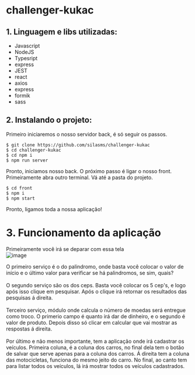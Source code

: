 # challenger-kukac

## 1. Linguagem e libs utilizadas:

* Javascript
* NodeJS
* Typesript
* express
* JEST
* react
* axios
* express
* formik
* sass

## 2. Instalando o projeto:

Primeiro iniciaremos o nosso servidor back, é só seguir os passos.

```
$ git clone https://github.com/silasms/challenger-kukac
$ cd challenger-kukac
$ cd npm i
$ npm run server
```

Pronto, iniciamos nosso back. O próximo passo é ligar o nosso front. Primeiramente abra outro terminal. Vá até a pasta do projeto.

```
$ cd front
$ npm i
$ npm start
```

Pronto, ligamos toda a nossa aplicação!

# 3. Funcionamento da aplicação

Primeiramente você irá se deparar com essa tela<br/>
![image](https://cdn.discordapp.com/attachments/696103592913797141/943656071346683914/unknown.png)

O primeiro serviço é o do palindromo, onde basta você colocar o valor de início e o último valor para verificar se há palindromos, se sim, quais?<br/><br/>
O segundo serviço são os dos ceps. Basta você colocar os 5 cep's, e logo após isso clique em pesquisar. Após o clique irá retornar os resultados das pesquisas á direita.<br/><br/>
Terceiro serviço, módulo onde calcula o número de moedas será entregue como troco. O primerio campo é quanto irá dar de dinheiro, e o segundo é valor de produto. Depois disso só clicar em calcular que vai mostrar as respostas á direita.<br/><br/>
Por último e não menos importante, tem a aplicação onde irá cadastrar os veículos. Primeira coluna, é a coluna dos carros, no final dela tem o botão de salvar que serve apenas para a coluna dos carros. Á direita tem a coluna das motocicletas, funciona do mesmo jeito do carro. No final, ao canto tem para listar todos os veículos, lá irá mostrar todos os veículos cadastrados.